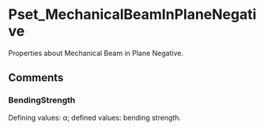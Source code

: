 # Pset_MechanicalBeamInPlaneNegative

Properties about Mechanical Beam in Plane Negative.
<!-- end of short definition -->


## Comments

### BendingStrength

Defining values: α; defined values: bending strength.

